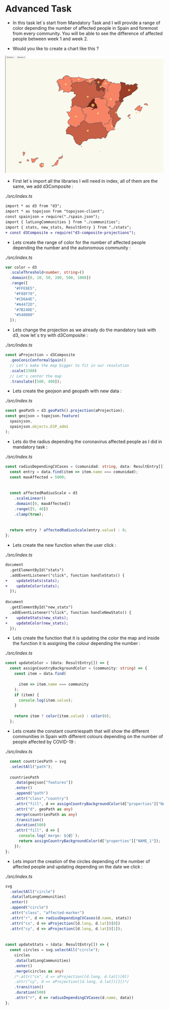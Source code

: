 # Advanced Task

- In this task let´s start from Mandatory Task and I will provide a range of color depending the number of affected people in Spain and foremost from every community. You will be able to see the difference of affected people between week 1 and week 2.


- Would you like to create a chart like this ? 

![map affected coronavirus](./content/chart.png "affected coronavirus")


- First let´s import all the libraries I will need in index, all of them are the same, we add d3Composite : 

_./src/index.ts_

```diff
import * as d3 from "d3";
import * as topojson from "topojson-client";
const spainjson = require("./spain.json");
import { latLongCommunities } from "./communities";
import { stats, new_stats, ResultEntry } from "./stats";
+ const d3Composite = require("d3-composite-projections");
```


- Lets create the range of color for the number of affected people depending the number and the autonomous community : 

_./src/index.ts_

```typescript
var color = d3
  .scaleThreshold<number, string>()
  .domain([0, 10, 50, 200, 500, 1000])
  .range([
    "#FFE8E5",
    "#F88F70",
    "#CD6A4E",
    "#A4472D",
    "#7B240E",
    "#540000"
  ]);
```

- Lets change the projection as we already do the mandatory task with d3, now let´s try with d3Composite : 

_./src/index.ts_

```typescript
const aProjection = d3Composite
  .geoConicConformalSpain()
  // Let's make the map bigger to fit in our resolution
  .scale(3300)
  // Let's center the map
  .translate([500, 400]);
```

- Lets create the geojson and geopath with new data : 

_./src/index.ts_

```typescript
const geoPath = d3.geoPath().projection(aProjection);
const geojson = topojson.feature(
  spainjson,
  spainjson.objects.ESP_adm1
);
```


- Lets do the radius depending the coronavirus affected people as I did in mandatory task : 

_./src/index.ts_

```typescript
const radiusDependingCVCases = (comunidad: string, data: ResultEntry[]) => {
  const entry = data.find(item => item.name === comunidad);
  const maxAffected = 5000;


  const affectedRadiusScale = d3
    .scaleLinear()
    .domain([0, maxAffected])
    .range([5, 40])
    .clamp(true);
    

  return entry ? affectedRadiusScale(entry.value) : 0;
};
```


- Lets create the new function when the user click  : 

_./src/index.ts_

```diff
document
  .getElementById("stats")
  .addEventListener("click", function handleStats() {
+    updateStats(stats);
+    updateColor(stats);
  });

document
  .getElementById("new_stats")
  .addEventListener("click", function handleNewStats() {
+    updateStats(new_stats);
+    updateColor(new_stats);
  });
```


- Lets create the function that it is updating the color the map and inside the function it is assigning the colour depending the number  : 

_./src/index.ts_

```typescript
const updateColor = (data: ResultEntry[]) => {
  const assignCountryBackgroundColor = (community: string) => {
    const item = data.find(

      item => item.name === community
    );
    if (item) {
      console.log(item.value);
    }

    return item ? color(item.value) : color(0);
  };
```


- Lets create the constant countriespath that will show the different communities in Spain with different colours depending on the number of people affected by COVID-19 : 

_./src/index.ts_


```typescript
  const countriesPath = svg
  .selectAll("path");

  countriesPath
    .data(geojson["features"])
    .enter()
    .append("path")
    .attr("class","country")
    .attr("fill", d => assignCountryBackgroundColor(d["properties"]["NAME_1"]))
    .attr("d", geoPath as any)
    .merge(countriesPath as any)
    .transition()
    .duration(500)
    .attr("fill", d => {
      console.log(`merge: ${d}`);
      return assignCountryBackgroundColor(d["properties"]["NAME_1"]);
    });
};
```


- Lets import the creation of the circles depending of the number of affected people and updating depending on the date we click  : 

_./src/index.ts_


```typescript
svg
  .selectAll("circle")
  .data(latLongCommunities)
  .enter()
  .append("circle")
  .attr("class", "affected-marker")
  .attr("r", d => radiusDependingCVCases(d.name, stats))
  .attr("cx", d => aProjection([d.long, d.lat])[0])
  .attr("cy", d => aProjection([d.long, d.lat])[1]);


const updateStats = (data: ResultEntry[]) => {
  const circles = svg.selectAll("circle");
    circles
    .data(latLongCommunities)
    .enter()
    .merge(circles as any)
    /*.attr("cx", d => aProjection([d.long, d.lat])[0])
    .attr("cy", d => aProjection([d.long, d.lat])[1])*/
    .transition()
    .duration(500)
    .attr("r", d => radiusDependingCVCases(d.name, data))
};
```